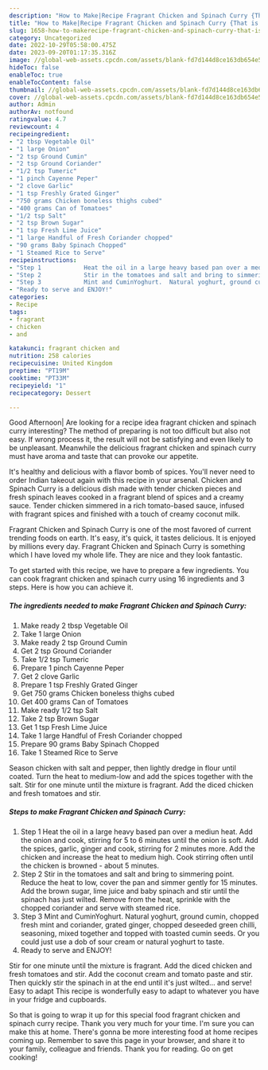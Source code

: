 ```yaml
---
description: "How to Make|Recipe Fragrant Chicken and Spinach Curry {That is Special"
title: "How to Make|Recipe Fragrant Chicken and Spinach Curry {That is Special"
slug: 1658-how-to-makerecipe-fragrant-chicken-and-spinach-curry-that-is-special
category: Uncategorized
date: 2022-10-29T05:58:00.475Z
date: 2023-09-20T01:17:35.316Z
image: //global-web-assets.cpcdn.com/assets/blank-fd7d144d8ce163db654e5a02c40b08a2775adb7897d16e4062681dc7e1b2800f.png
hideToc: false
enableToc: true
enableTocContent: false
thumbnail: //global-web-assets.cpcdn.com/assets/blank-fd7d144d8ce163db654e5a02c40b08a2775adb7897d16e4062681dc7e1b2800f.png
cover: //global-web-assets.cpcdn.com/assets/blank-fd7d144d8ce163db654e5a02c40b08a2775adb7897d16e4062681dc7e1b2800f.png
author: Admin
authorAv: notfound
ratingvalue: 4.7
reviewcount: 4
recipeingredient:
- "2 tbsp Vegetable Oil"
- "1 large Onion"
- "2 tsp Ground Cumin"
- "2 tsp Ground Coriander"
- "1/2 tsp Tumeric"
- "1 pinch Cayenne Peper"
- "2 clove Garlic"
- "1 tsp Freshly Grated Ginger"
- "750 grams Chicken boneless thighs cubed"
- "400 grams Can of Tomatoes"
- "1/2 tsp Salt"
- "2 tsp Brown Sugar"
- "1 tsp Fresh Lime Juice"
- "1 large Handful of Fresh Coriander chopped"
- "90 grams Baby Spinach Chopped"
- "1 Steamed Rice to Serve"
recipeinstructions:
- "Step 1            Heat the oil in a large heavy based pan over a mediun heat.  Add the onion and cook, stirring for 5 to 6 minutes until the onion is soft.  Add the spices, garlic, ginger and cook, stirring for 2 minutes more.  Add the chicken and increase the heat to medium high.  Cook stirring often until the chicken is browned - about 5 minutes."
- "Step 2            Stir in the tomatoes and salt and bring to simmering point.  Reduce the heat to low, cover the pan and simmer gently for 15 minutes.  Add the brown sugar, lime juice and baby spinach and stir until the spinach has just wilted.  Remove from the heat, sprinkle with the chopped coriander and serve with steamed rice."
- "Step 3            Mint and CuminYoghurt.  Natural yoghurt, ground cumin, chopped fresh mint and coriander, grated ginger, chopped deseeded green chilli, seasoning, mixed together and topped with toasted cumin seeds.   Or you could just use a dob of sour cream or natural yoghurt to taste."
- "Ready to serve and ENJOY!"
categories:
- Recipe
tags:
- fragrant
- chicken
- and

katakunci: fragrant chicken and 
nutrition: 258 calories
recipecuisine: United Kingdom
preptime: "PT19M"
cooktime: "PT33M"
recipeyield: "1"
recipecategory: Dessert

---
```



Good Afternoon| Are looking for a recipe idea fragrant chicken and spinach curry interesting? The method of preparing is not too difficult but also not easy. If wrong process it, the result will not be satisfying and even likely to be unpleasant. Meanwhile the delicious fragrant chicken and spinach curry must have aroma and taste that can provoke our appetite.





It&#39;s healthy and delicious with a flavor bomb of spices. You&#39;ll never need to order Indian takeout again with this recipe in your arsenal. Chicken and Spinach Curry is a delicious dish made with tender chicken pieces and fresh spinach leaves cooked in a fragrant blend of spices and a creamy sauce. Tender chicken simmered in a rich tomato-based sauce, infused with fragrant spices and finished with a touch of creamy coconut milk.

Fragrant Chicken and Spinach Curry is one of the most favored of current trending foods on earth. It's easy, it's quick, it tastes delicious. It is enjoyed by millions every day. Fragrant Chicken and Spinach Curry is something which I have loved my whole life. They are nice and they look fantastic.


To get started with this recipe, we have to prepare a few ingredients. You can cook fragrant chicken and spinach curry using 16 ingredients and 3 steps. Here is how you can achieve it.

<!--inarticleads1-->

##### The ingredients needed to make Fragrant Chicken and Spinach Curry:

1. Make ready 2 tbsp Vegetable Oil
1. Take 1 large Onion
1. Make ready 2 tsp Ground Cumin
1. Get 2 tsp Ground Coriander
1. Take 1/2 tsp Tumeric
1. Prepare 1 pinch Cayenne Peper
1. Get 2 clove Garlic
1. Prepare 1 tsp Freshly Grated Ginger
1. Get 750 grams Chicken boneless thighs cubed
1. Get 400 grams Can of Tomatoes
1. Make ready 1/2 tsp Salt
1. Take 2 tsp Brown Sugar
1. Get 1 tsp Fresh Lime Juice
1. Take 1 large Handful of Fresh Coriander chopped
1. Prepare 90 grams Baby Spinach Chopped
1. Take 1 Steamed Rice to Serve


Season chicken with salt and pepper, then lightly dredge in flour until coated. Turn the heat to medium-low and add the spices together with the salt. Stir for one minute until the mixture is fragrant. Add the diced chicken and fresh tomatoes and stir. 

<!--inarticleads2-->

##### Steps to make Fragrant Chicken and Spinach Curry:

1. Step 1            Heat the oil in a large heavy based pan over a mediun heat.  Add the onion and cook, stirring for 5 to 6 minutes until the onion is soft.  Add the spices, garlic, ginger and cook, stirring for 2 minutes more.  Add the chicken and increase the heat to medium high.  Cook stirring often until the chicken is browned - about 5 minutes.
1. Step 2            Stir in the tomatoes and salt and bring to simmering point.  Reduce the heat to low, cover the pan and simmer gently for 15 minutes.  Add the brown sugar, lime juice and baby spinach and stir until the spinach has just wilted.  Remove from the heat, sprinkle with the chopped coriander and serve with steamed rice.
1. Step 3            Mint and CuminYoghurt.  Natural yoghurt, ground cumin, chopped fresh mint and coriander, grated ginger, chopped deseeded green chilli, seasoning, mixed together and topped with toasted cumin seeds.   Or you could just use a dob of sour cream or natural yoghurt to taste.
1. Ready to serve and ENJOY!

Stir for one minute until the mixture is fragrant. Add the diced chicken and fresh tomatoes and stir. Add the coconut cream and tomato paste and stir. Then quickly stir the spinach in at the end until it&#39;s just wilted… and serve! Easy to adapt This recipe is wonderfully easy to adapt to whatever you have in your fridge and cupboards. 

So that is going to wrap it up for this special food fragrant chicken and spinach curry recipe. Thank you very much for your time. I'm sure you can make this at home. There's gonna be more interesting food at home recipes coming up. Remember to save this page in your browser, and share it to your family, colleague and friends. Thank you for reading. Go on get cooking!
